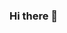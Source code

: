 ### Hi there 👋

<!--
**tutujnr/tutujnr**

Simple Python Code Editor and Runner
This is a basic Python application built using the Tkinter library to provide a graphical user interface for text editing and code execution. It includes a text editor where you can input and edit Python code and a "Run" button to execute the code. The output is displayed in a separate console.

Features
User-friendly text editor for writing and editing Python code.
"Run" button for code execution.
Output console to view the execution results.
Getting Started
Ensure you have Python installed on your system.
Clone this repository to your local machine.
Run the application by executing the python your_file_name.py command.
Use the text editor to input and edit your Python code.
Click the "Run" button to execute the code.
The output will be displayed in the console below.
Customization
You can customize the appearance and functionality of the editor and console as per your requirements by configuring Tkinter attributes.

Dependencies
Tkinter (usually included with Python)
License
This project is licensed under the MIT License - see the LICENSE.md file for details.

Acknowledgments
Tkinter documentation and tutorials for building the GUI.
Python community for creating a robust programming language.
